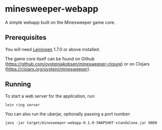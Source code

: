 # minesweeper-webapp

A simple webapp built on the Minesweeper game core.

## Prerequisites

You will need [Leiningen][1] 1.7.0 or above installed.

[1]: https://github.com/technomancy/leiningen

The game core itself can be found on Github (https://github.com/oysteinjakobsen/minesweeper-clojure)
or on Clojars (https://clojars.org/oysteinj/minesweeper).

## Running

To start a web server for the application, run:

```
lein ring server
```

You can also run the uberjar, optionally passing a port number:

```
java -jar target/minesweeper-webapp-0.1.0-SNAPSHOT-standalone.jar 8080
```
